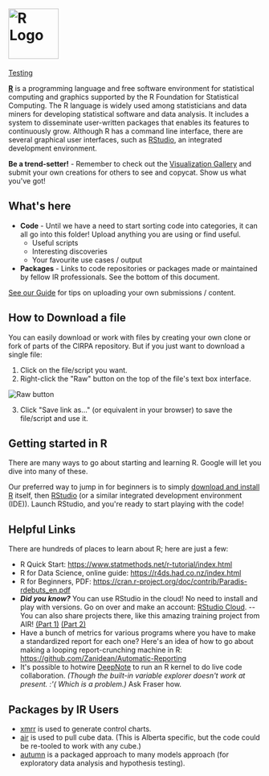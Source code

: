 # <img src="https://www.r-project.org/Rlogo.png" alt="R Logo" title="R" width="100"/>

[Testing](https://github.com/cirpa-acpri/codeshare/blob/master/R/Code/Survey-Data-Functions---Examples.html)

[**R**](https://www.r-project.org/) is a programming language and free software environment for statistical computing and graphics supported by the R Foundation for Statistical Computing. The R language is widely used among statisticians and data miners for developing statistical software and data analysis. It includes a system to disseminate user-written packages that enables its features to continuously grow. Although R has a command line interface, there are several graphical user interfaces, such as [RStudio](https://www.rstudio.com/), an integrated development environment. 

**Be a trend-setter!** - Remember to check out the [Visualization Gallery](/Visualization%20Gallery) and submit your own creations for others to see and copycat. Show us what you've got!

## What's here
* **Code** - Until we have a need to start sorting code into categories, it can all go into this folder! Upload anything you are using or find useful.
  * Useful scripts
  * Interesting discoveries
  * Your favourite use cases / output
* **Packages** - Links to code repositories or packages made or maintained by fellow IR professionals. See the bottom of this document.

[See our Guide](/Guide.md#how-to-contribute-your-own-creations) for tips on uploading your own submissions / content. 

## How to Download a file
You can easily download or work with files by creating your own clone or fork of parts of the CIRPA repository. But if you just want to download a single file:
1. Click on the file/script you want.
2. Right-click the "Raw" button on the top of the file's text box interface.

![Raw button](https://www.dropbox.com/s/fyt1qz0qeqjn0vf/GitHub-RawButton.png?raw=1)

3. Click "Save link as..." (or equivalent in your browser) to save the file/script and use it.

## Getting started in R
There are many ways to go about starting and learning R. Google will let you dive into many of these. 

Our preferred way to jump in for beginners is to simply [download and install R](http://cran.utstat.utoronto.ca/) itself, then [RStudio](https://www.rstudio.com/products/rstudio/download/#download) (or a similar integrated development environment (IDE)). Launch RStudio, and you're ready to start playing with the code!

## Helpful Links
There are hundreds of places to learn about R; here are just a few:
* R Quick Start: https://www.statmethods.net/r-tutorial/index.html
* R for Data Science, online guide: https://r4ds.had.co.nz/index.html
* R for Beginners, PDF: https://cran.r-project.org/doc/contrib/Paradis-rdebuts_en.pdf
* ***Did you know?*** You can use RStudio in the cloud! No need to install and play with versions. Go on over and make an account: [RStudio Cloud](https://client.login.rstudio.cloud/oauth/login?show_auth=0&show_login=1&show_setup=1). -- You can also share projects there, like this amazing training project from AIR! [(Part 1)](https://rstudio.cloud/spaces/1134/project/364549) [(Part 2)](https://rstudio.cloud/spaces/1134/project/365049)
* Have a bunch of metrics for various programs where you have to make a standardized report for each one? Here's an idea of how to go about making a looping report-crunching machine in R: https://github.com/Zanidean/Automatic-Reporting
* It's possible to hotwire [DeepNote](https://deepnote.com/) to run an R kernel to do live code collaboration. *(Though the built-in variable explorer doesn't work at present. :'( Which is a problem.)* Ask Fraser how.

## Packages by IR Users
* [xmrr](https://github.com/Zanidean/xmrr) is used to generate control charts. 
* [air](https://github.com/Zanidean/air) is used to pull cube data. (This is Alberta specific, but the code could be re-tooled to work with any cube.)
* [autumn](https://github.com/Zanidean/autumn) is a packaged approach to many models approach (for exploratory data analysis and hypothesis testing).

